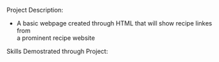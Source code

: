 Project Description:
- A basic webpage created through HTML that will show recipe linkes from  
a prominent recipe website


Skills Demostrated through Project:

